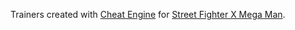 Trainers created with [Cheat Engine](https://www.cheatengine.org/) for [Street Fighter X Mega Man](http://megaman.capcom.com/sfxmm/).
